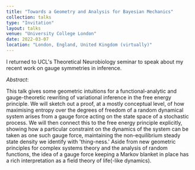 ```yaml
---
title: "Towards a Geometry and Analysis for Bayesian Mechanics"
collection: talks
type: "Invitation"
layout: talks
venue: "University College London"
date: 2022-03-07
location: "London, England, United Kingdom (virtually)"
---
```


I returned to UCL's Theoretical Neurobiology seminar to speak about my recent work on gauge symmetries in inference.

_Abstract_: 

This talk gives some geometric intuitions for a functional-analytic and gauge-theoretic rewriting of variational inference in the free energy principle. We will sketch out a proof, at a mostly conceptual level, of how maximising entropy over the degrees of freedom of a random dynamical system arises from a gauge force acting on the state space of a stochastic process. We will then connect this to the free energy principle explicitly, showing how a particular constraint on the dynamics of the system can be taken as one such gauge force, maintaining the non-equilibrium steady state density we identify with 'thing-ness.' Aside from new geometric principles for complex systems theory and the analysis of random functions, the idea of a gauge force keeping a Markov blanket in place has a rich interpretation as a field theory of life(-like dynamics).
